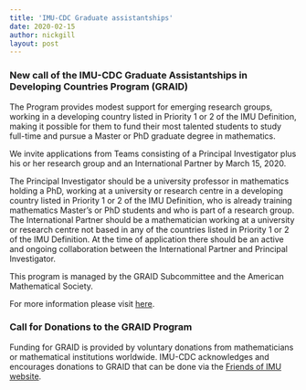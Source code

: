 ```yaml
---
title: 'IMU-CDC Graduate assistantships'
date: 2020-02-15
author: nickgill
layout: post
---
```



### New call of the IMU-CDC Graduate Assistantships in Developing Countries Program (GRAID)


The Program provides modest support for emerging research groups, working in a developing country listed in Priority 1 or 2 of the IMU Definition, making it possible for them to fund their most talented students to study full-time and pursue a Master or PhD graduate degree in mathematics.

We invite applications from Teams consisting of a Principal Investigator plus his or her research group and an International Partner by March 15, 2020.

The Principal Investigator should be a university professor in mathematics holding a PhD, working at a university or research centre in a developing country listed in Priority 1 or 2 of the IMU Definition, who is already training mathematics Master’s or PhD students and who is part of a research group. The International Partner should be a mathematician working at a university or research centre not based in any of the countries listed in Priority 1 or 2 of the IMU Definition. At the time of application there should be an active and ongoing collaboration between the International Partner and Principal Investigator.


This program is managed by the GRAID Subcommittee and the American Mathematical Society.
 

For more information please visit <a href="https://www.mathunion.org/cdc/scholarshipsgraduate-scholarships/graduate-assistantships-developing-countries">here</a>.
 

### Call for Donations to the GRAID Program

Funding for GRAID is provided by voluntary donations from mathematicians or mathematical institutions worldwide. IMU-CDC acknowledges and encourages donations to GRAID that can be done via the <a href = "http://friends-imu.org/donate/#graid">Friends of IMU website</a>.

